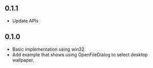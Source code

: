 ## 0.1.1

* Update APIs

## 0.1.0

* Basic implementation using win32.
* Add example that shows using OpenFileDialog to select desktop wallpaper.
